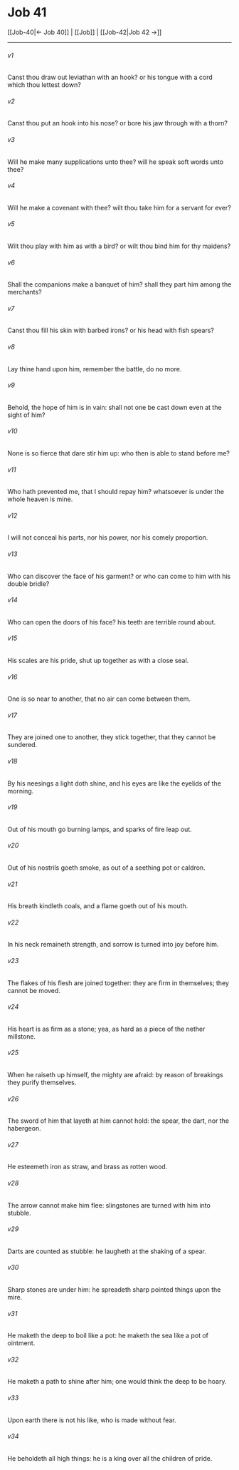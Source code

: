 # Job 41

[[Job-40|← Job 40]] | [[Job]] | [[Job-42|Job 42 →]]
***

###### v1
Canst thou draw out leviathan with an hook? or his tongue with a cord which thou lettest down?
###### v2
Canst thou put an hook into his nose? or bore his jaw through with a thorn?
###### v3
Will he make many supplications unto thee? will he speak soft words unto thee?
###### v4
Will he make a covenant with thee? wilt thou take him for a servant for ever?
###### v5
Wilt thou play with him as with a bird? or wilt thou bind him for thy maidens?
###### v6
Shall the companions make a banquet of him? shall they part him among the merchants?
###### v7
Canst thou fill his skin with barbed irons? or his head with fish spears?
###### v8
Lay thine hand upon him, remember the battle, do no more.
###### v9
Behold, the hope of him is in vain: shall not one be cast down even at the sight of him?
###### v10
None is so fierce that dare stir him up: who then is able to stand before me?
###### v11
Who hath prevented me, that I should repay him? whatsoever is under the whole heaven is mine.
###### v12
I will not conceal his parts, nor his power, nor his comely proportion.
###### v13
Who can discover the face of his garment? or who can come to him with his double bridle?
###### v14
Who can open the doors of his face? his teeth are terrible round about.
###### v15
His scales are his pride, shut up together as with a close seal.
###### v16
One is so near to another, that no air can come between them.
###### v17
They are joined one to another, they stick together, that they cannot be sundered.
###### v18
By his neesings a light doth shine, and his eyes are like the eyelids of the morning.
###### v19
Out of his mouth go burning lamps, and sparks of fire leap out.
###### v20
Out of his nostrils goeth smoke, as out of a seething pot or caldron.
###### v21
His breath kindleth coals, and a flame goeth out of his mouth.
###### v22
In his neck remaineth strength, and sorrow is turned into joy before him.
###### v23
The flakes of his flesh are joined together: they are firm in themselves; they cannot be moved.
###### v24
His heart is as firm as a stone; yea, as hard as a piece of the nether millstone.
###### v25
When he raiseth up himself, the mighty are afraid: by reason of breakings they purify themselves.
###### v26
The sword of him that layeth at him cannot hold: the spear, the dart, nor the habergeon.
###### v27
He esteemeth iron as straw, and brass as rotten wood.
###### v28
The arrow cannot make him flee: slingstones are turned with him into stubble.
###### v29
Darts are counted as stubble: he laugheth at the shaking of a spear.
###### v30
Sharp stones are under him: he spreadeth sharp pointed things upon the mire.
###### v31
He maketh the deep to boil like a pot: he maketh the sea like a pot of ointment.
###### v32
He maketh a path to shine after him; one would think the deep to be hoary.
###### v33
Upon earth there is not his like, who is made without fear.
###### v34
He beholdeth all high things: he is a king over all the children of pride. 
